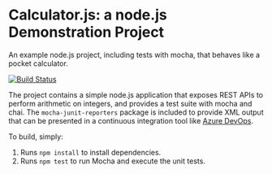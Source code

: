 Calculator.js: a node.js Demonstration Project
==============================================
An example node.js project, including tests with mocha, that behaves like
a pocket calculator.

[![Build Status](https://isaacrossellripoll.visualstudio.com/Integrating%20External%20Source%20Control%20with%20Azure%20Pipelines/_apis/build/status/ZakRipoll.calculator?branchName=master)](https://isaacrossellripoll.visualstudio.com/Integrating%20External%20Source%20Control%20with%20Azure%20Pipelines/_build/latest?definitionId=8&branchName=master)

The project contains a simple node.js application that exposes REST APIs
to perform arithmetic on integers, and provides a test suite with mocha
and chai.  The `mocha-junit-reporters` package is included to provide XML
output that can be presented in a continuous integration tool like
[Azure DevOps](https://azure.com/devops).

To build, simply:

1. Runs `npm install` to install dependencies.
2. Runs `npm test` to run Mocha and execute the unit tests.

